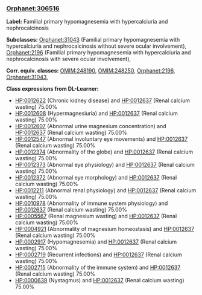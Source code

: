 
### [Orphanet:306516](http://www.orpha.net/ORDO/Orphanet_306516)
**Label:** Familial primary hypomagnesemia with hypercalciuria and nephrocalcinosis

**Subclasses:** [Orphanet:31043](http://www.orpha.net/ORDO/Orphanet_31043) (Familial primary hypomagnesemia with hypercalciuria and nephrocalcinosis without severe ocular involvement), [Orphanet:2196](http://www.orpha.net/ORDO/Orphanet_2196) (Familial primary hypomagnesemia with hypercalciuria and nephrocalcinosis with severe ocular involvement), 

**Corr. equiv. classes:** [OMIM:248190](http://purl.obolibrary.org/obo/OMIM_248190), [OMIM:248250](http://purl.obolibrary.org/obo/OMIM_248250), [Orphanet:2196](http://www.orpha.net/ORDO/Orphanet_2196), [Orphanet:31043](http://www.orpha.net/ORDO/Orphanet_31043), 

**Class expressions from DL-Learner:**

- [HP:0012622](http://purl.obolibrary.org/obo/HP_0012622) (Chronic kidney disease) and [HP:0012637](http://purl.obolibrary.org/obo/HP_0012637) (Renal calcium wasting) 75.00%
- [HP:0012608](http://purl.obolibrary.org/obo/HP_0012608) (Hypermagnesiuria) and [HP:0012637](http://purl.obolibrary.org/obo/HP_0012637) (Renal calcium wasting) 75.00%
- [HP:0012607](http://purl.obolibrary.org/obo/HP_0012607) (Abnormal urine magnesium concentration) and [HP:0012637](http://purl.obolibrary.org/obo/HP_0012637) (Renal calcium wasting) 75.00%
- [HP:0012547](http://purl.obolibrary.org/obo/HP_0012547) (Abnormal involuntary eye movements) and [HP:0012637](http://purl.obolibrary.org/obo/HP_0012637) (Renal calcium wasting) 75.00%
- [HP:0012374](http://purl.obolibrary.org/obo/HP_0012374) (Abnormality of the globe) and [HP:0012637](http://purl.obolibrary.org/obo/HP_0012637) (Renal calcium wasting) 75.00%
- [HP:0012373](http://purl.obolibrary.org/obo/HP_0012373) (Abnormal eye physiology) and [HP:0012637](http://purl.obolibrary.org/obo/HP_0012637) (Renal calcium wasting) 75.00%
- [HP:0012372](http://purl.obolibrary.org/obo/HP_0012372) (Abnormal eye morphology) and [HP:0012637](http://purl.obolibrary.org/obo/HP_0012637) (Renal calcium wasting) 75.00%
- [HP:0012211](http://purl.obolibrary.org/obo/HP_0012211) (Abnormal renal physiology) and [HP:0012637](http://purl.obolibrary.org/obo/HP_0012637) (Renal calcium wasting) 75.00%
- [HP:0010978](http://purl.obolibrary.org/obo/HP_0010978) (Abnormality of immune system physiology) and [HP:0012637](http://purl.obolibrary.org/obo/HP_0012637) (Renal calcium wasting) 75.00%
- [HP:0005567](http://purl.obolibrary.org/obo/HP_0005567) (Renal magnesium wasting) and [HP:0012637](http://purl.obolibrary.org/obo/HP_0012637) (Renal calcium wasting) 75.00%
- [HP:0004921](http://purl.obolibrary.org/obo/HP_0004921) (Abnormality of magnesium homeostasis) and [HP:0012637](http://purl.obolibrary.org/obo/HP_0012637) (Renal calcium wasting) 75.00%
- [HP:0002917](http://purl.obolibrary.org/obo/HP_0002917) (Hypomagnesemia) and [HP:0012637](http://purl.obolibrary.org/obo/HP_0012637) (Renal calcium wasting) 75.00%
- [HP:0002719](http://purl.obolibrary.org/obo/HP_0002719) (Recurrent infections) and [HP:0012637](http://purl.obolibrary.org/obo/HP_0012637) (Renal calcium wasting) 75.00%
- [HP:0002715](http://purl.obolibrary.org/obo/HP_0002715) (Abnormality of the immune system) and [HP:0012637](http://purl.obolibrary.org/obo/HP_0012637) (Renal calcium wasting) 75.00%
- [HP:0000639](http://purl.obolibrary.org/obo/HP_0000639) (Nystagmus) and [HP:0012637](http://purl.obolibrary.org/obo/HP_0012637) (Renal calcium wasting) 75.00%



